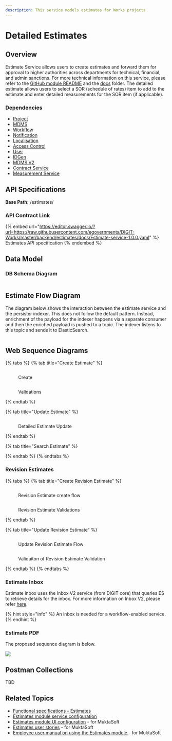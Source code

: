 ```yaml
---
description: This service models estimates for Works projects
---
```


# Detailed Estimates

## Overview

Estimate Service allows users to create estimates and forward them for approval to higher authorities across departments for technical, financial, and admin sanctions. For more technical information on this service, please refer to the [GitHub module README](https://github.com/egovernments/DIGIT-Works/blob/52188e228e33e03862ef149a40b1e14b08dea5e5/backend/estimates/README.md) and the [docs](https://github.com/egovernments/DIGIT-Works/tree/b0028753345abcfc812a637e1df998ad1ea45060/backend/estimates/docs) folder. The detailed estimate allows users to select a SOR (schedule of rates) item to add to the estimate and enter detailed measurements for the SOR item (if applicable).&#x20;

### Dependencies

* [Project](https://health.digit.org/platform/architecture/low-level-design/services/project)
* [MDMS](https://core.digit.org/platform/core-services/mdms-master-data-management-service)
* [Workflow](https://core.digit.org/platform/core-services/workflow-service)
* [Notification](https://core.digit.org/platform/core-services/sms-notification-service)
* [Localisation](https://core.digit.org/platform/core-services/localization-service)
* [Access Control](https://core.digit.org/platform/core-services/access-control-services)
* [User](https://core.digit.org/platform/core-services/user-services)
* [IDGen](https://core.digit.org/platform/core-services/id-generation-service)
* [MDMS V2](https://core.digit.org/platform/core-services/mdms-master-data-management-service/setting-up-master-data/mdms-rewritten)
* [Contract Service](../../../platform-services/contracts.md)
* [Measurement Service](../../../platform-services/measurement-book-service.md)

## API Specifications

**Base Path:** /estimates/

### API Contract Link

{% embed url="https://editor.swagger.io/?url=https://raw.githubusercontent.com/egovernments/DIGIT-Works/master/backend/estimates/docs/Estimate-service-1.0.0.yaml" %}
Estimates API specification
{% endembed %}

## Data Model

### DB Schema Diagram

<figure><img src="../../../../.gitbook/assets/estimate.png" alt=""><figcaption></figcaption></figure>

## Estimate Flow Diagram

The diagram below shows the interaction between the estimate service and the persister indexer. This does not follow the default pattern. Instead, enrichment of the payload for the indexer happens via a separate consumer and then the enriched payload is pushed to a topic. The indexer listens to this topic and sends it to ElasticSearch.&#x20;

<div align="left">

<figure><img src="https://github.com/egovernments/DIGIT-Works/blob/master/backend/estimates/docs/diagrams/EstimateFlowDiagram.png?raw=true" alt=""><figcaption></figcaption></figure>

</div>

## Web Sequence Diagrams

{% tabs %}
{% tab title="Create Estimate" %}
<div data-full-width="true">

<figure><img src="../../../../.gitbook/assets/detailed-estimate-create.png" alt=""><figcaption><p>Create</p></figcaption></figure>

</div>

<figure><img src="../../../../.gitbook/assets/EstimateCreateValidations.png" alt=""><figcaption><p>Validations</p></figcaption></figure>
{% endtab %}

{% tab title="Update Estimate" %}
<figure><img src="../../../../.gitbook/assets/estimate-update-happypath.png" alt=""><figcaption><p>Detailed Estimate Update</p></figcaption></figure>
{% endtab %}

{% tab title="Search Estimate" %}

{% endtab %}
{% endtabs %}

### Revision Estimates

{% tabs %}
{% tab title="Create Revision Estimate" %}
<figure><img src="../../../../.gitbook/assets/Create Revision Estimate.png" alt=""><figcaption><p>Revision Estimate create flow</p></figcaption></figure>

<figure><img src="../../../../.gitbook/assets/Revision Estimate Create Validation.png" alt=""><figcaption><p>Revision Estimate Validations</p></figcaption></figure>
{% endtab %}

{% tab title="Update Revision Estimate" %}
<figure><img src="../../../../.gitbook/assets/Update Revision Estimate.png" alt=""><figcaption><p>Update Revision Estimate Flow</p></figcaption></figure>

<figure><img src="../../../../.gitbook/assets/Update Revision Estimate Validation.png" alt=""><figcaption><p>Validaiton of Revision Estimate Validation</p></figcaption></figure>
{% endtab %}
{% endtabs %}

### Estimate Inbox

Estimate inbox uses the Inbox V2 service (from DIGIT core) that queries ES to retrieve details for the inbox. For more information on Inbox V2, please refer [here](https://digit-discuss.atlassian.net/wiki/spaces/DD/pages/2289271031/Event+based+inbox).&#x20;

{% hint style="info" %}
An inbox is needed for a workflow-enabled service.&#x20;
{% endhint %}

### Estimate PDF

The proposed sequence diagram is below.

![](../../../../.gitbook/assets/Estimate-PDF.png)

## Postman Collections

TBD

## Related Topics

* [Functional specifications - Estimates](../../../functional-specifications/estimates.md)
* [Estimates module service configuration](../../../configuration/service-configuration/estimate.md)
* [Estimates module UI configuration](../../../../programmes/muktasoft-v2.0/deployment/configuration/ui-configuration/drafts/estimate/) - for MuktaSoft
* [Estimates user stories](../../../../programmes/muktasoft-v2.0/specifications/functional-requirements/user-stories/jit-fs-integration/) - for MuktaSoft
* [Employee user manual on using the Estimates module ](../../../../programmes/muktasoft-v2.0/implementation/training-resources/user-manual/employee-user-manual/detailed-estimate.md)- for MuktaSoft
